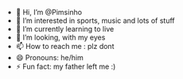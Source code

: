- 👋 Hi, I’m @Pimsinho
- 👀 I’m interested in sports, music and lots of stuff
- 🌱 I’m currently learning to live
- 💞️ I’m looking, with my eyes
- 📫 How to reach me : plz dont
- 😄 Pronouns: he/him
- ⚡ Fun fact: my father left me :)

<!---
Pimsinho/Pimsinho is a ✨ special ✨ repository because its `README.md` (this file) appears on your GitHub profile.
You can click the Preview link to take a look at your changes.
--->
